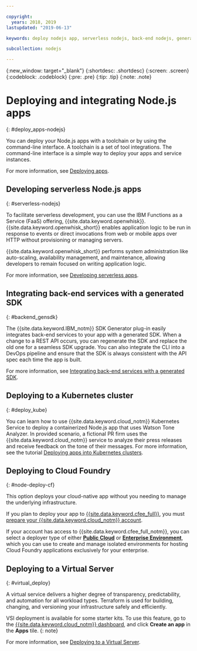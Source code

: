 ```yaml
---

copyright:
  years: 2018, 2019
lastupdated: "2019-06-13"

keywords: deploy nodejs app, serverless nodejs, back-end nodejs, generated sdk nodejs, cloud foundry deploy nodejs, kubernetes deploy nodejs, virtual nodejs

subcollection: nodejs

---
```


{:new_window: target="_blank"}
{:shortdesc: .shortdesc}
{:screen: .screen}
{:codeblock: .codeblock}
{:pre: .pre}
{:tip: .tip}
{:note: .note}

# Deploying and integrating Node.js apps
{: #deploy_apps-nodejs}

You can deploy your Node.js apps with a toolchain or by using the command-line interface. A toolchain is a set of tool integrations. The command-line interface is a simple way to deploy your apps and service instances.

For more information, see [Deploying apps](/docs/apps?topic=creating-apps-deploying-apps).

## Developing serverless Node.js apps
{: #serverless-nodejs}

To facilitate serverless development, you can use the IBM Functions as a Service (FaaS) offering, {{site.data.keyword.openwhisk}}. {{site.data.keyword.openwhisk_short}} enables application logic to be run in response to events or direct invocations from web or mobile apps over HTTP without provisioning or managing servers.

{{site.data.keyword.openwhisk_short}} performs system administration like auto-scaling, availability management, and maintenance, allowing developers to remain focused on writing application logic.

For more information, see [Developing serverless apps](/docs/apps/deploying?topic=creating-apps-serverless).

## Integrating back-end services with a generated SDK
{: #backend_gensdk}

The {{site.data.keyword.IBM_notm}} SDK Generator plug-in easily integrates back-end services to your app with a generated SDK. When a change to a REST API occurs, you can regenerate the SDK and replace the old one for a seamless SDK upgrade. You can also integrate the CLI into a DevOps pipeline and ensure that the SDK is always consistent with the API spec each time the app is built.

For more information, see [Integrating back-end services with a generated SDK](/docs/swift/backend?topic=swift-sdkgen-cli).

## Deploying to a Kubernetes cluster
{: #deploy_kube}

You can learn how to use {{site.data.keyword.cloud_notm}} Kubernetes Service to deploy a containerized Node.js app that uses Watson Tone Analyzer. In provided scenario, a fictional PR firm uses the {{site.data.keyword.cloud_notm}} service to analyze their press releases and receive feedback on the tone of their messages. For more information, see the tutorial [Deploying apps into Kubernetes clusters](/docs/containers?topic=containers-cs_apps_tutorial).

## Deploying to Cloud Foundry
{: #node-deploy-cf}

This option deploys your cloud-native app without you needing to manage the underlying infrastructure.

If you plan to deploy your app to [{{site.data.keyword.cfee_full}}](/docs/cloud-foundry?topic=cloud-foundry-about), you must [prepare your {{site.data.keyword.cloud_notm}} account](/docs/cloud-foundry?topic=cloud-foundry-prepare).

If your account has access to {{site.data.keyword.cfee_full_notm}}, you can select a deployer type of either **[Public Cloud](/docs/cloud-foundry-public?topic=cloud-foundry-public-about-cf)** or **[Enterprise Environment](/docs/cloud-foundry-public?topic=cloud-foundry-public-cfee)**, which you can use to create and manage isolated environments for hosting Cloud Foundry applications exclusively for your enterprise.

## Deploying to a Virtual Server
{: #virtual_deploy}

A virtual service delivers a higher degree of transparency, predictability, and automation for all workload types. Terraform is used for building, changing, and versioning your infrastructure safely and efficiently.

  VSI deployment is available for some starter kits. To use this feature, go to the [{{site.data.keyword.cloud_notm}} dashboard](https://{DomainName}), and click **Create an app** in the **Apps** tile.
  {: note} 

For more information, see [Deploying to a Virtual Server](/docs/vsi?topic=virtual-servers-deploying-to-a-virtual-server).
